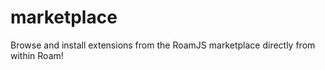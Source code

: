 # marketplace
      
Browse and install extensions from the RoamJS marketplace directly from within Roam!
      